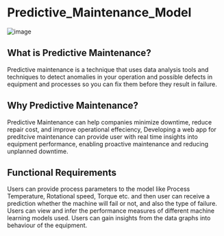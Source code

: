 # Predictive_Maintenance_Model
![image](https://github.com/Rizwal/Predictive_Maintainence_Model/assets/87907843/2afb5eb5-04fa-4cd4-b0c2-45a9feec2aba)

## What is Predictive Maintenance?
Predictive maintenance is a technique that uses data analysis tools and techniques to detect anomalies in your operation and possible defects in equipment and processes so you can fix them before they result in failure.

## Why Predictive Maintenance?
Predictive Maintenance can help companies minimize downtime, reduce repair cost, and improve operational effeciency, Developing a web app for preditcive maintenance can provide user with real time insights into equipment performance, enabling proactive maintenance and reducing unplanned downtime.

## Functional Requirements
Users can provide process parameters to the model like Process Temperature, Rotational speed, Torque etc. and then user can receive a prediction whether the machine will fail or not, and also the type of failure.
Users can view and infer the performance measures of different machine learning models used.
Users can gain insights from the data graphs into behaviour of the equipment.

